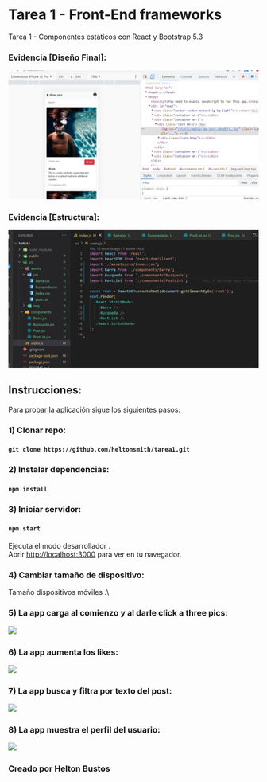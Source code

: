 # Tarea 1 - Front-End frameworks
Tarea 1 - Componentes estáticos con React y Bootstrap 5.3

### Evidencia [Diseño Final]:
<img src="https://raw.githubusercontent.com/heltonsmith/tarea1/master/src/assets/img/evidencia1.jpg" />

### Evidencia [Estructura]:
<img src="https://raw.githubusercontent.com/heltonsmith/tarea1/master/src/assets/img/evidencia2.jpg" />

## Instrucciones:
Para probar la aplicación sigue los siguientes pasos:

### 1) Clonar repo: 
#### `git clone https://github.com/heltonsmith/tarea1.git`

### 2) Instalar dependencias: 
#### `npm install`

### 3) Iniciar servidor:
#### `npm start`
Ejecuta el modo desarrollador .\
Abrir [http://localhost:3000](http://localhost:3000) para ver en tu navegador.

### 4) Cambiar tamaño de dispositivo:
Tamaño dispositivos móviles .\

### 5) La app carga al comienzo y al darle click a three pics:
<img src="https://raw.githubusercontent.com/heltonsmith/tarea1/master/src/assets/img/evidencia3.jpg" />

### 6) La app aumenta los likes:
<img src="https://raw.githubusercontent.com/heltonsmith/tarea1/master/src/assets/img/evidencia4.jpg" />

### 7) La app busca y filtra por texto del post:
<img src="https://raw.githubusercontent.com/heltonsmith/tarea1/master/src/assets/img/evidencia5.jpg" />

### 8) La app muestra el perfil del usuario:
<img src="https://raw.githubusercontent.com/heltonsmith/tarea1/master/src/assets/img/evidencia6.jpg" />

### Creado por Helton Bustos

